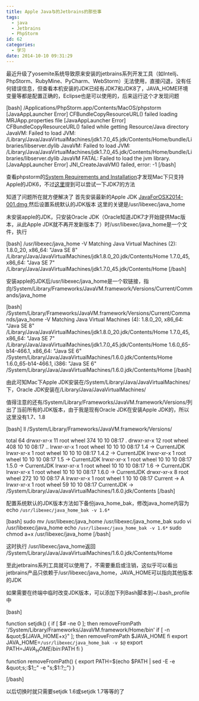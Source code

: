 ```yaml
---
title: Apple Java与的Jetbrains的那些事
tags:
  - java
  - Jetbrains
  - PhpStorm
id: 62
categories:
  - 学习
date: 2014-10-10 09:31:29
---
```


最近升级了yosemite系统导致原来安装的jetbrains系列开发工具（如Intellj、PhpStorm、RubyMine、PyCharm、WebStorm）无法使用，直接闪退，没有任何错误信息，但查看本机安装的JDK已经有JDK7和JDK8了，JAVA_HOME环境变量等都是配置正确的，Eclipse也是可以使用的，后来运行这个才发现问题<!--more-->

[bash]
/Applications/PhpStorm.app/Contents/MacOS/phpstorm
[JavaAppLauncher Error] CFBundleCopyResourceURL() failed loading MRJApp.properties file
[JavaAppLauncher Error] CFBundleCopyResourceURL() failed while getting Resource/Java directory
JavaVM: Failed to load JVM: /Library/Java/JavaVirtualMachines/jdk1.7.0_45.jdk/Contents/Home/bundle/Libraries/libserver.dylib
JavaVM: Failed to load JVM: /Library/Java/JavaVirtualMachines/jdk1.7.0_45.jdk/Contents/Home/bundle/Libraries/libserver.dylib
JavaVM FATAL: Failed to load the jvm library.
[JavaAppLauncher Error] JNI_CreateJavaVM() failed, error: -1
[/bash]

查看phpstorm的[System Requirements and Installation](https://www.jetbrains.com/phpstorm/webhelp/system-requirements-and-installation.html)才发现Mac下只支持Apple的JDK6，不过[这里](https://intellij-support.jetbrains.com/entries/23455956-Selecting-the-JDK-version-the-IDE-will-run-under)提到可以尝试一下JDK7的方法

知道了问题所在就方便解决了
首先安装最新的Apple JDK [JavaForOSX2014-001.dmg
](http://support.apple.com/kb/DL1572)然后设置系统默认的JDK版本
这里的关键是/usr/libexec/java_home

未安装apple的JDK，只安装Oracle JDK（Oracle知道JDK7才开始提供Mac版本，从此Apple JDK就不再开发新版本了）时/usr/libexec/java_home是一个文件，执行

[bash]
/usr/libexec/java_home -V
Matching Java Virtual Machines (2):
1.8.0_20, x86_64: &quot;Java SE 8&quot; /Library/Java/JavaVirtualMachines/jdk1.8.0_20.jdk/Contents/Home
1.7.0_45, x86_64: &quot;Java SE 7&quot; /Library/Java/JavaVirtualMachines/jdk1.7.0_45.jdk/Contents/Home
[/bash]

安装apple的JDK后/usr/libexec/java_home是一个软链接，指向/System/Library/Frameworks/JavaVM.framework/Versions/Current/Commands/java_home

[bash]
/System/Library/Frameworks/JavaVM.framework/Versions/Current/Commands/java_home -V
Matching Java Virtual Machines (4):
1.8.0_20, x86_64: &quot;Java SE 8&quot; /Library/Java/JavaVirtualMachines/jdk1.8.0_20.jdk/Contents/Home
1.7.0_45, x86_64: &quot;Java SE 7&quot; /Library/Java/JavaVirtualMachines/jdk1.7.0_45.jdk/Contents/Home
1.6.0_65-b14-466.1, x86_64: &quot;Java SE 6&quot; /System/Library/Java/JavaVirtualMachines/1.6.0.jdk/Contents/Home
1.6.0_65-b14-466.1, i386: &quot;Java SE 6&quot; /System/Library/Java/JavaVirtualMachines/1.6.0.jdk/Contents/Home
[/bash]

由此可知Mac下Apple JDK安装在/System/Library/Java/JavaVirtualMachines/下，Oracle JDK安装在/Library/Java/JavaVirtualMachines/

值得注意的还有/System/Library/Frameworks/JavaVM.framework/Versions/列出了当前所有的JDK版本，由于我是现有Oracle JDK在安装Apple JDK的，所以这里没有1.7、1.8

[bash]
ll /System/Library/Frameworks/JavaVM.framework/Versions/

total 64
drwxr-xr-x 11 root wheel 374 10 10 08:17 .
drwxr-xr-x 12 root wheel 408 10 10 08:17 ..
lrwxr-xr-x 1 root wheel 10 10 10 08:17 1.4 -&gt; CurrentJDK
lrwxr-xr-x 1 root wheel 10 10 10 08:17 1.4.2 -&gt; CurrentJDK
lrwxr-xr-x 1 root wheel 10 10 10 08:17 1.5 -&gt; CurrentJDK
lrwxr-xr-x 1 root wheel 10 10 10 08:17 1.5.0 -&gt; CurrentJDK
lrwxr-xr-x 1 root wheel 10 10 10 08:17 1.6 -&gt; CurrentJDK
lrwxr-xr-x 1 root wheel 10 10 10 08:17 1.6.0 -&gt; CurrentJDK
drwxr-xr-x 8 root wheel 272 10 10 08:17 A
lrwxr-xr-x 1 root wheel 1 10 10 08:17 Current -&gt; A
lrwxr-xr-x 1 root wheel 59 10 10 08:17 CurrentJDK -&gt; /System/Library/Java/JavaVirtualMachines/1.6.0.jdk/Contents
[/bash]

配置系统默认的JDK版本方法如下备份java_home_bak，修改java_home内容为echo `/usr/libexec/java_home_bak -v 1.6*`

[bash]
sudo mv /usr/libexec/java_home /usr/libexec/java_home_bak
sudo vi /usr/libexec/java_home
echo `/usr/libexec/java_home_bak -v 1.6*`
sudo chmod a+x /usr/libexec/java_home
[/bash]

这时执行
/usr/libexec/java_home返回
/System/Library/Java/JavaVirtualMachines/1.6.0.jdk/Contents/Home

至此jetbrains系列工具就可以使用了，不需要重启或注销，这似乎可以看出jetbrains产品只依赖于/usr/libexec/java_home，JAVA_HOME可以指向其他版本的JDK

如果需要在终端中临时改变JDK版本，可以添加下列Bash脚本到~/.bash_profile中

[bash]

function setjdk() {
if [ $# -ne 0 ]; then
removeFromPath '/System/Library/Frameworks/JavaVM.framework/Home/bin'
if [ -n &quot;${JAVA_HOME+x}&quot; ]; then
removeFromPath $JAVA_HOME
fi
export JAVA_HOME=`/usr/libexec/java_home_bak -v $@`
export PATH=$JAVA_HOME/bin:$PATH
fi
}

function removeFromPath() {
export PATH=$(echo $PATH | sed -E -e &quot;s;:$1;;&quot; -e &quot;s;$1:?;;&quot;)
}

[/bash]

以后切换时就只需要setjdk 1.6或setjdk 1.7等等的了